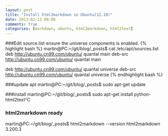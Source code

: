 ```yaml
---
layout: post
title: "Install html2markdown in Ubuntu(12.10)"
date: 2013-02-12 00:00
comments: true
categories: [markdown, ubuntu, html2markdown, html2text]
---
```


###Edit source.list 
ensure the universe components is enabled.
{% highlight bash %}
martin@PC:~/git/blog/_posts$ cat /etc/apt/sources.list
deb http://ubuntu.cn99.com/ubuntu/ quantal main
deb-src http://ubuntu.cn99.com/ubuntu/ quantal main

deb http://ubuntu.cn99.com/ubuntu/ quantal universe
deb-src http://ubuntu.cn99.com/ubuntu/ quantal universe
{% endhighlight bash %}

###update apt
martin@PC:~/git/blog/_posts$ sudo apt-get update

###install
martin@PC:~/git/blog/_posts$ sudo apt-get install  python-html2text^C

### html2markdown ready
martin@PC:~/git/blog/_posts$ html2markdown --version
html2markdown 3.200.3


